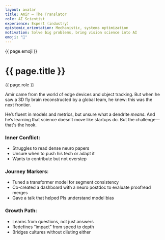 ```yaml
---
layout: avatar
title: Amir – The Translator
role: AI Scientist
experience: Expert (industry)
epistemic_orientation: Mechanistic, systems optimization
motivation: Solve big problems, bring vision science into AI
emoji: "🤖"
---
```


<div class="main-content">
<div class="hero hero-spaced hero-rounded">
  <div class="hero-content">
    <div class="avatar-header">
      <div class="avatar-icon">{{ page.emoji }}</div>
      <div>
        <h1>{{ page.title }}</h1>
        <p class="hero-subtitle">{{ page.role }}</p>
      </div>
    </div>
  </div>
</div>

Amir came from the world of edge devices and object tracking. But when he saw a 3D fly brain reconstructed by a global team, he knew: this was the next frontier.

He’s fluent in models and metrics, but unsure what a dendrite *means*. And he’s learning that science doesn’t move like startups do. But the challenge—that's the hook.

### Inner Conflict:
- Struggles to read dense neuro papers
- Unsure when to push his tech or adapt it
- Wants to contribute but not overstep

### Journey Markers:
- Tuned a transformer model for segment consistency
- Co-created a dashboard with a neuro postdoc to evaluate proofread merges
- Gave a talk that helped PIs understand model bias

### Growth Path:
- Learns from questions, not just answers
- Redefines “impact” from speed to depth
- Bridges cultures without diluting either
</div>
